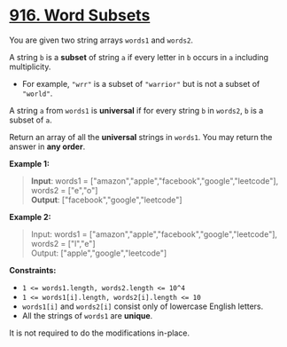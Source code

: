 # **[916. Word Subsets](https://leetcode.com/problems/word-subsets/description/)**

You are given two string arrays `words1` and `words2`.

A string `b` is a **subset** of string `a` if every letter in `b` occurs in `a` including multiplicity.

- For example, `"wrr"` is a subset of `"warrior"` but is not a subset of `"world"`.

A string `a` from `words1` is **universal** if for every string `b` in `words2`, `b` is a subset of `a`.

Return an array of all the **universal** strings in `words1`. You may return the answer in **any order**.


**Example 1:**

> **Input**: words1 = ["amazon","apple","facebook","google","leetcode"], words2 = ["e","o"]  
> **Output**: ["facebook","google","leetcode"] 

**Example 2:**

> Input: words1 = ["amazon","apple","facebook","google","leetcode"], words2 = ["l","e"]  
> Output: ["apple","google","leetcode"]
 

**Constraints:**

- `1 <= words1.length, words2.length <= 10^4`
- `1 <= words1[i].length, words2[i].length <= 10`
- `words1[i]` and `words2[i]` consist only of lowercase English letters.
- All the strings of `words1` are **unique**.
 

It is not required to do the modifications in-place.